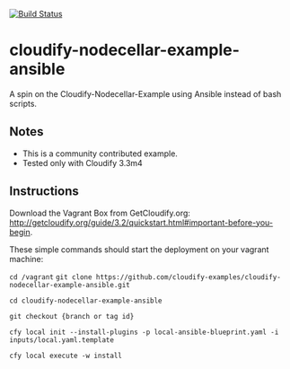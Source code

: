 [![Build Status](https://circleci.com/gh/cloudify-examples/ansible-blueprint.svg?style=shield&circle-token=:circle-token)](https://circleci.com/gh/cloudify-examples/ansible-blueprint)

# cloudify-nodecellar-example-ansible
A spin on the Cloudify-Nodecellar-Example using Ansible instead of bash scripts.

## Notes

* This is a community contributed example.
* Tested only with Cloudify 3.3m4

## Instructions

Download the Vagrant Box from GetCloudify.org: http://getcloudify.org/guide/3.2/quickstart.html#important-before-you-begin.

These simple commands should start the deployment on your vagrant machine:

`
  cd /vagrant
`
`
  git clone https://github.com/cloudify-examples/cloudify-nodecellar-example-ansible.git
`

`
  cd cloudify-nodecellar-example-ansible
`

`
  git checkout {branch or tag id}
`

`
  cfy local init --install-plugins -p local-ansible-blueprint.yaml -i inputs/local.yaml.template
`

`
  cfy local execute -w install
`

